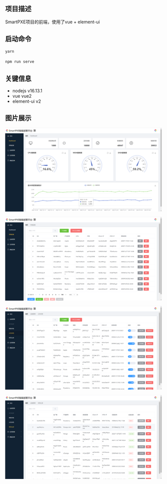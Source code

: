 
## 项目描述
SmartPXE项目的前端，使用了vue + element-ui


## 启动命令

```bash
yarn

npm run serve

```

## 关键信息

- nodejs v16.13.1
- vue vue2
- element-ui v2

## 图片展示

![dashboard](docs/1.png)

![discover](docs/2.png)

![running](docs/3.png)

![result](docs/4.png)
